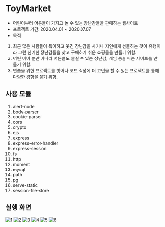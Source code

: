 # ToyMarket
- 어린이부터 어른들이 가지고 놀 수 있는 장난감들을 판매하는 웹사이트<br>
- 프로젝트 기간: 2020.04.01 ~ 2020.07.07<br>
- 목적
1. 최근 많은 사람들이 특이하고 웃긴 장난감을 사거나 지인에게 선물하는 것이 유행이라 그런 신기한 장난감들을 찾고 구매하기 쉬운 쇼핑몰을 만들기 위함.
2. 어린 아이 뿐만 아니라 어른들도 즐길 수 있는 장난감, 게임 등을 파는 사이트를 만들기 위함.
3. 연습을 위한 프로젝트를 벗어나 코드 작성에 더 고민을 할 수 있는 프로젝트를 통해 다양한 경험을 쌓기 위함.

## 사용 모듈
1. alert-node
2. body-parser
3. cookie-parser
4. cors
5. crypto
6. ejs
7. express
8. express-error-handler
9. express-session
10. fs
11. http
12. moment
13. mysql
14. path
15. pg
16. serve-static
17. session-file-store

## 실행 화면
![1](https://user-images.githubusercontent.com/43693054/90492962-c07f8b80-e17c-11ea-9316-18978eb933fa.png)
![2](https://user-images.githubusercontent.com/43693054/90493033-d725e280-e17c-11ea-8fc5-9229e4004de7.png)
![3](https://user-images.githubusercontent.com/43693054/90493048-da20d300-e17c-11ea-8e14-df5d2bc22e01.png)
![4](https://user-images.githubusercontent.com/43693054/90493061-dc832d00-e17c-11ea-8f0b-052e9d0b5026.png)
![5](https://user-images.githubusercontent.com/43693054/90493067-dee58700-e17c-11ea-9741-c6bf14dd8c6d.png)
![6](https://user-images.githubusercontent.com/43693054/90493081-e0af4a80-e17c-11ea-80c1-5288c4a0df3c.png)

